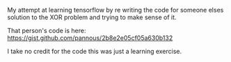 My attempt at learning tensorflow by re writing the code for someone elses solution to the XOR problem and trying to make sense of it.

That person's code is here: 
https://gist.github.com/pannous/2b8e2e05cf05a630b132

I take no credit for the code this was just a learning exercise.

